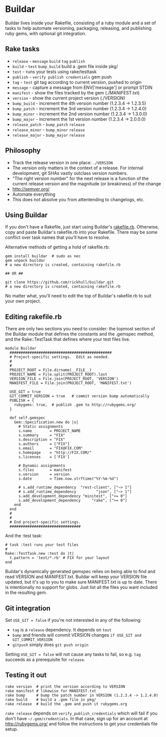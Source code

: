 Buildar
=======
Buildar lives inside your Rakefile, consisting of a ruby module and a set of tasks to help automate versioning, packaging, releasing, and publishing ruby gems, with optional git integration.

Rake tasks
----------
* `release` - `message` `build` `tag` `publish`
* `build` - `test` `bump_build` build a .gem file inside pkg/
* `test` - runs your tests using rake/testtask
* `publish` - `verify publish credentials` gem push
* `tag` - `test` git tag according to current version, pushed to origin
* `message` - capture a message from ENV['message'] or prompt STDIN
* `manifest` - show the files tracked by the gem (./MANIFEST.txt)
* `version` - show the current project version (./VERSION)
* `bump_build` - increment the 4th version number (1.2.3.4 -> 1.2.3.5)
* `bump_patch` - increment the 3rd version number (1.2.3.4 -> 1.2.4.0)
* `bump_minor` - increment the 2nd version number (1.2.3.4 -> 1.3.0.0)
* `bump_major` - increment the 1st version number (1.2.3.4 -> 2.0.0.0)
* `release_patch` - `bump_patch` `release`
* `release_minor` - `bump_minor` `release`
* `release_major` - `bump_major` `release`

Philosophy
----------
* Track the release version in one place: `./VERSION`
* The version only matters in the context of a release.  For internal development, git SHAs vastly outclass version numbers.
* "The right version number" for the next release is a function of the current release version and the magnitude (or breakiness) of the change
* http://semver.org/
* Automate everything
* This does not absolve you from attentending to changelogs, etc.

Using Buildar
-------------
If you don't have a Rakefile, just start using Buildar's [rakefile.rb](https://github.com/rickhull/buildar/raw/master/rakefile.rb).  Otherwise, copy and paste Buildar's rakefile.rb into your Rakefile.  There may be some conflict over task names that you'll have to resolve.

Alternative methods of getting a hold of rakefile.rb:

    gem install buildar  # sudo as nec
    gem unpack buildar
    # a new directory is created, containing rakefile.rb

    ## OR ##

    git clone https://github.com/rickhull/buildar.git
    # a new directory is created, containing rakefile.rb

No matter what, you'll need to edit the top of Buildar's rakefile.rb to suit your own project.

Editing rakefile.rb
-------------------
There are only two sections you need to consider: the topmost section of the Buildar module that defines the constants and the .gemspec method, and the Rake::TestTask that defines where your test files live.

    module Buildar
      ##############################################
      # Project-specific settings.  Edit as needed.
      #
      #
      PROJECT_ROOT = File.dirname(__FILE__)
      PROJECT_NAME = File.split(PROJECT_ROOT).last
      VERSION_FILE = File.join(PROJECT_ROOT, 'VERSION')
      MANIFEST_FILE = File.join(PROJECT_ROOT, 'MANIFEST.txt')

      USE_GIT = true
      GIT_COMMIT_VERSION = true   # commit version bump automatically
      PUBLISH = {
        rubygems: true,  # publish .gem to http://rubygems.org/
      }

      def self.gemspec
        Gem::Specification.new do |s|
          # Static assignments
          s.name        = PROJECT_NAME
          s.summary     = "FIX"
          s.description = "FIX"
          s.authors     = ["FIX"]
          s.email       = "FIX@FIX.COM"
          s.homepage    = "http://FIX.COM/"
          s.licenses    = ['FIX']

          # Dynamic assignments
          s.files       = manifest
          s.version     = version
          s.date        = Time.now.strftime("%Y-%m-%d")

          # s.add_runtime_dependency  "rest-client", ["~> 1"]
          # s.add_runtime_dependency         "json", ["~> 1"]
          s.add_development_dependency "minitest", [">= 0"]
          s.add_development_dependency     "rake", [">= 0"]
        end
      end
      #
      #
      # End project-specific settings.
      ################################

And the :test task:

    # task :test runs your test files
    #
    Rake::TestTask.new :test do |t|
      t.pattern = 'test/*.rb' # FIX for your layout
    end

Buildar's dynamically generated gemspec relies on being able to find and read VERSION and MANIFEST.txt.  Buildar will keep your VERSION file updated, but it's up to you to make sure MANIFEST.txt is up to date.  There is intentionally no support for globs.  Just list all the files you want included in the resulting gem.

Git integration
---------------
Set `USE_GIT = false` if you're not interested in any of the following:

* `tag` is a `release` dependency.  It depends on `test`
* `bump` and friends will commit VERSION changes `if USE_GIT and GIT_COMMIT_VERSION`
* `gitpush` simply does `git push origin`

Setting `USE_GIT = false` will not cause any tasks to fail, so e.g. `tag` succeeds as a prerequisite for `release`.

Testing it out
--------------
    rake version  # print the version according to VERSION
    rake manifest # likewise for MANIFEST.txt
    rake bump     # bump the patch number in VERSION (1.2.3.4 -> 1.2.4.0)
    rake build    # build a .gem file in pkg/
    rake release  # build the .gem and push it rubygems.org

`rake release` depends on `verify_publish_credentials` which will fail if you don't have `~/.gem/credentials`.  In that case, sign up for an account at http://rubygems.org/ and follow the instructions to get your credentials file setup.
